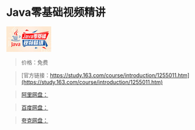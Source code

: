 # Java零基础视频精讲

![img](../../../assets/study163/free/6630646652747087694.jpg)

> 价格：免费

> [官方链接：https://study.163.com/course/introduction/1255011.htm](https://study.163.com/course/introduction/1255011.htm)

> [阿里网盘：]()

> [百度网盘：]()

> [夸克网盘：]()
